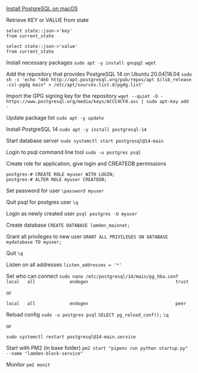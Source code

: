 [Install PostgreSQL on macOS](https://gist.github.com/phortuin/2fe698b6c741fd84357cec84219c6667)

Retrieve KEY or VALUE from state

```
select state::json->'key'
from current_state

select state::json->'value'
from current_state
```

Install necessary packages
`sudo apt -y install gnupg2 wget`

Add the repository that provides PostgreSQL 14 on Ubuntu 20.04|18.04
`sudo sh -c 'echo "deb http://apt.postgresql.org/pub/repos/apt $(lsb_release -cs)-pgdg main" > /etc/apt/sources.list.d/pgdg.list'`

Import the GPG signing key for the repository
`wget --quiet -O - https://www.postgresql.org/media/keys/ACCC4CF8.asc | sudo apt-key add -`

Update package list
`sudo apt -y update`

Install PostgreSQL 14
`sudo apt -y install postgresql-14`

Start database server
`sudo systemctl start postgresql@14-main`

Login to psql command line tool
`sudo -u postgres psql`

Create role for application, give login and CREATEDB permissions
```
postgres-# CREATE ROLE myuser WITH LOGIN;
postgres-# ALTER ROLE myuser CREATEDB;
```

Set password for user
`\password myuser`

Quit psql for postgres user
`\q`

Login as newly created user
`psql postgres -U myuser`

Create database
`CREATE DATABASE lamden_mainnet;`

Grant all privileges to new user
`GRANT ALL PRIVILEGES ON DATABASE mydatabase TO myuser;`

Quit
`\q`

Listen on all addresses
`listen_addresses = '*'`

Set who can connect
`sudo nano /etc/postgresql/14/main/pg_hba.conf`
`local   all             endogen                                 trust`

or

`local   all             endogen                                 peer`


Reload config
`sudo -u postgres psql`
`SELECT pg_reload_conf();`
`\q`

or

`sudo systemctl restart postgresql@14-main.service`

Start with PM2 (in base folder)
`pm2 start "pipenv run python startup.py" --name "lamden-block-service"`

Monitor
`pm2 monit`
